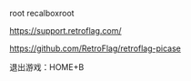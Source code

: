 root
recalboxroot

https://support.retroflag.com/

https://github.com/RetroFlag/retroflag-picase

退出游戏：HOME+B